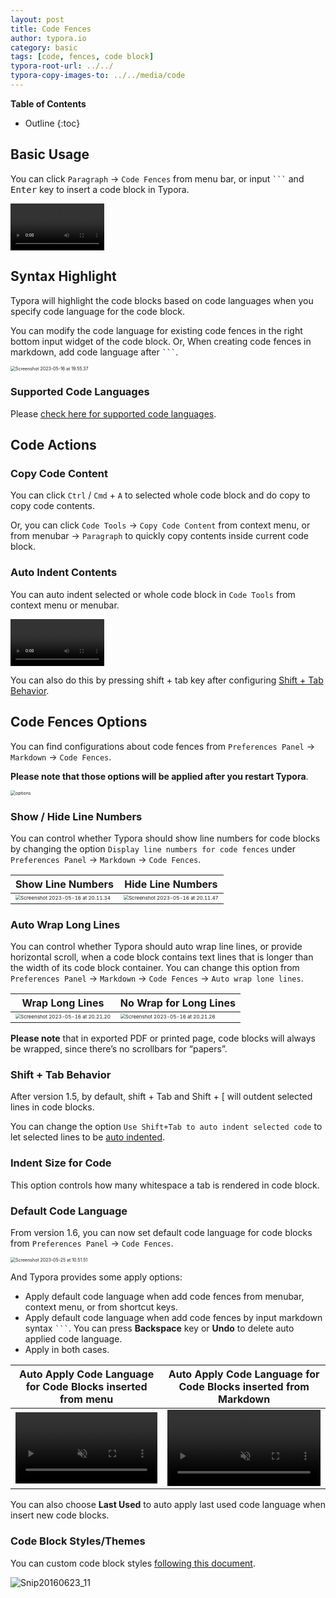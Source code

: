 ```yaml
---
layout: post
title: Code Fences
author: typora.io
category: basic
tags: [code, fences, code block]
typora-root-url: ../../
typora-copy-images-to: ../../media/code
---
```


**Table of Contents**

* Outline
{:toc}


## Basic Usage

You can click `Paragraph` → `Code Fences` from menu bar, or input <code>```</code> and <kbd>Enter</kbd> key to insert a code block in Typora.

<video src="/media/code/code-input.mp4" autoplay loop style="zoom:50%"></video>

## Syntax Highlight

Typora will highlight the code blocks based on code languages when you specify code language for the code block.

You can modify the code language for existing code fences in the right bottom input widget of the code block. Or, When creating code fences in markdown, add code language after <code>```</code>.

<img src="/media/code/react-code.png" alt="Screenshot 2023-05-16 at 19.55.37" style="zoom:50%;" />

### Supported Code Languages

Please [check here for supported code languages](/Code-Fences-Language-Support/).

## Code Actions

### Copy Code Content

You can click `Ctrl` / `Cmd` + `A` to selected whole code block and do copy to copy code contents.

Or, you can click `Code Tools` → `Copy Code Content` from context menu, or from menubar → `Paragraph` to quickly copy contents inside current code block.

### Auto Indent Contents

You can auto indent selected or whole code block in `Code Tools` from context menu or menubar.

<video src="/media/code/auto-indent.mp4" autoplay loop style="zoom:50%"></video>

You can also do this by pressing shift + tab key after configuring [Shift + Tab Behavior](#shift--tab-behavior).

## Code Fences Options

You can find configurations about code fences from `Preferences Panel` → `Markdown` → `Code Fences`. 

**Please note that those options will be applied after you restart Typora**.

<img src="/media/code/options.png" alt="options" style="zoom:50%;" />

### Show / Hide Line Numbers

You can control whether Typora should show line numbers for code blocks by changing the option `Display line numbers for code fences` under `Preferences Panel` → `Markdown` → `Code Fences`.

| Show Line Numbers                                            | Hide Line Numbers                                            |
| ------------------------------------------------------------ | ------------------------------------------------------------ |
| <img src="/media/code/Screenshot 2023-05-16 at 20.11.34.png" alt="Screenshot 2023-05-16 at 20.11.34" style="zoom:50%;" /> | <img src="/media/code/Screenshot 2023-05-16 at 20.11.47.png" alt="Screenshot 2023-05-16 at 20.11.47" style="zoom:50%;" /> |

### Auto Wrap Long Lines

You can control whether Typora should auto wrap line lines, or provide horizontal scroll, when a code block contains text lines that is longer than the width of its code block container. You can change this option from `Preferences Panel` → `Markdown` → `Code Fences` → `Auto wrap lone lines`.

| Wrap Long Lines                                              | No Wrap for Long Lines                                       |
| ------------------------------------------------------------ | ------------------------------------------------------------ |
| <img src="/media/code/Screenshot 2023-05-16 at 20.21.20.png" alt="Screenshot 2023-05-16 at 20.21.20" style="zoom:50%;" /> | <img src="/media/code/Screenshot 2023-05-16 at 20.21.26.png" alt="Screenshot 2023-05-16 at 20.21.26" style="zoom:50%;" /> |

**Please note** that in exported PDF or printed page, code blocks will always be wrapped, since there’s no scrollbars for “papers”.

### Shift + Tab Behavior

After version 1.5, by default, shift + Tab and Shift + [ will outdent selected lines in code blocks. 

You can change the option `Use Shift+Tab to auto indent selected code` to let selected lines to be [auto indented](#auto-indent-contents).

### Indent Size for Code

This option controls how many whitespace a tab is rendered in code block.

### Default Code Language

From version 1.6, you can now set default code language for code blocks from `Preferences Panel` → `Code Fences`. 

<img src="/media/code/default-lang.png" alt="Screenshot 2023-05-25 at 10.51.51" style="zoom:50%;" />

And Typora provides some apply options:

- Apply default code language when add code fences from menubar, context menu, or from shortcut keys.
- Apply default code language when add code fences by input markdown syntax <code>```</code>. You can press **Backspace** key or **Undo** to delete auto applied code language.
- Apply in both cases.

| Auto Apply Code Language for Code Blocks inserted from menu  | Auto Apply Code Language for Code Blocks inserted from Markdown |
| ------------------------------------------------------------ | ------------------------------------------------------------ |
| <video src="/media/new-1.6/menu.mp4" style="width: 100%;" autoplay muted="muted" loop></video> | <video src="/media/new-1.6/code.mp4" style="width: 100%;" autoplay  muted="muted" loop></video> |

You can also choose **Last Used** to auto apply last used code language when insert new code blocks.

### Code Block Styles/Themes

You can custom code block styles [following this document](/Code-Block-Styles/).

![Snip20160623_11](/media/code/Snip20160623_11.png)
